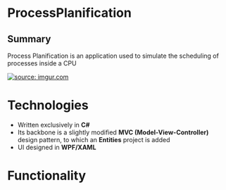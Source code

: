 # ProcessPlanification

## Summary

 Process Planification is an application used to simulate the scheduling of processes inside a CPU
 
<a href="https://imgur.com/m6Pjvqw"><img src="https://i.imgur.com/m6Pjvqw.png" title="source: imgur.com" /></a>

# Technologies
- Written exclusively in **C#**
- Its backbone is a slightly modified **MVC (Model-View-Controller)** design pattern, to which an **Entities** project is added
- UI designed in **WPF/XAML**

# Functionality


<!--stackedit_data:
eyJoaXN0b3J5IjpbLTIwMjI5NzcwNjEsMTQ4NDA3MTM5Nl19
-->